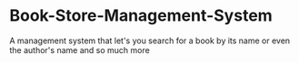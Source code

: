 # Book-Store-Management-System
A management system that let's you search for a book by its name or even the author's name and so much more
